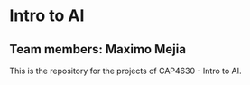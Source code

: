 # Intro to AI
## Team members: Maximo Mejia

This is the repository for the projects of CAP4630 - Intro to AI.
